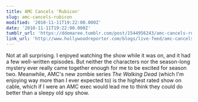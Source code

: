 ```yaml
---
title: AMC Cancels 'Rubicon'
slug: amc-cancels-rubicon
modified: '2010-11-11T19:22:00.000Z'
date: '2010-11-11T19:22:00.000Z'
tumblr_url: 'https://ddemaree.tumblr.com/post/1544956243/amc-cancels-rubicon'
link_url: 'http://www.hollywoodreporter.com/blogs/live-feed/amc-cancels-rubicon-44571'
---
```

Not at all surprising. I enjoyed watching the show while it was on, and it had a few well-written episodes. But neither the characters nor the season-long mystery ever really came together enough for me to be excited for season two. Meanwhile, AMC's new zombie series _The Walking Dead_ (which I'm enjoying way more than I ever expected to) is the highest rated show on cable, which if I were an AMC exec would lead me to think they could do better than a sleepy old spy show.
